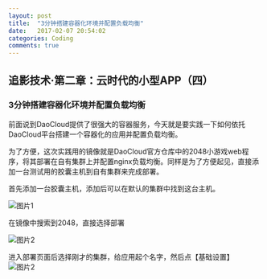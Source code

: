 ```yaml
---
layout: post
title:  "3分钟搭建容器化环境并配置负载均衡"
date:   2017-02-07 20:54:02
categories: Coding
comments: true
---
```



追影技术·第二章：云时代的小型APP（四）
-------------------------------------

### 3分钟搭建容器化环境并配置负载均衡


前面说到DaoCloud提供了很强大的容器服务，今天就是要实践一下如何依托DaoCloud平台搭建一个容器化的应用并配置负载均衡。

为了方便，这次实践用的镜像就是DaoCloud官方仓库中的2048小游戏web程序，将其部署在自有集群上并配置nginx负载均衡。同样是为了方便起见，直接添加一台测试用的胶囊主机到自有集群来完成部署。

首先添加一台胶囊主机，添加后可以在默认的集群中找到这台主机。

![图片1](http://obdvl7z18.bkt.clouddn.com/image/20161219/00.png)

在镜像中搜索到2048，直接选择部署

![图片2](http://obdvl7z18.bkt.clouddn.com/image/20161219/00.png)

进入部署页面后选择刚才的集群，给应用起个名字，然后点【基础设置】
![图片2](http://obdvl7z18.bkt.clouddn.com/image/20161219/00.png)